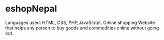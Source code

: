 # eshopNepal

Languages used: HTML, CSS, PHP,JavaScript.
Online shopping Website that helps any person to buy goods and commodities online without going out.  
